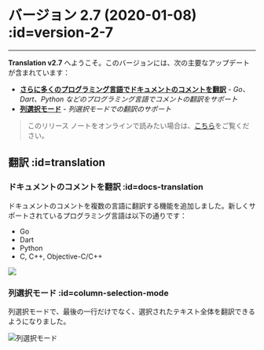 # バージョン 2.7 (2020-01-08) :id=version-2-7

---

**Translation v2.7** へようこそ。このバージョンには、次の主要なアップデートが含まれています：

- [**さらに多くのプログラミング言語でドキュメントのコメントを翻訳**](#docs-translation) - _Go、Dart、Python などのプログラミング言語でコメントの翻訳をサポート_
- [**列選択モード**](#column-selection-mode) - _列選択モードでの翻訳のサポート_

> このリリース ノートをオンラインで読みたい場合は、[こちら](#/ja/updates ':ignore :target=_blank')をご覧ください。

## 翻訳 :id=translation
### ドキュメントのコメントを翻訳 :id=docs-translation

ドキュメントのコメントを複数の言語に翻訳する機能を追加しました。新しくサポートされているプログラミング言語は以下の通りです：

- Go
- Dart
- Python
- C, C++, Objective-C/C++

![](/updates/img/v2_7/doc.png)

### 列選択モード :id=column-selection-mode

列選択モードで、最後の一行だけでなく、選択されたテキスト全体を翻訳できるようになりました。

![列選択モード](/updates/img/v2_7/column_selection_mode.gif)